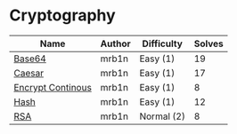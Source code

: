 # Cryptography

| Name                                                       | Author           | Difficulty | Solves |
| ---------------------------------------------------------- | ---------------- | ---------- | ------ |
| [Base64](base64/)                                          | mrb1n            | Easy (1)   | 19     |
| [Caesar](caesar/)                                          | mrb1n            | Easy (1)   | 17     |
| [Encrypt Continous](encrypt_continuous/)                   | mrb1n            | Easy (1)   | 8      |
| [Hash](hash/)                                              | mrb1n            | Easy (1)   | 12     |
| [RSA](RSA/)                                                | mrb1n            | Normal (2) | 8      |
